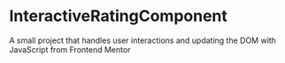# InteractiveRatingComponent
 A small project that handles user interactions and updating the DOM with JavaScript from Frontend Mentor
